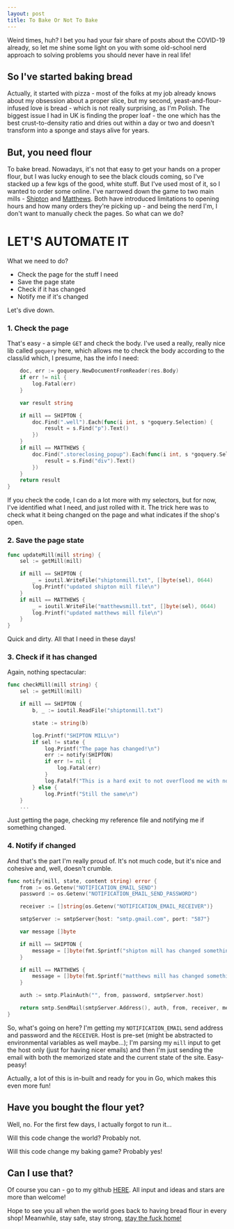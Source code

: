 ```yaml
---
layout: post
title: To Bake Or Not To Bake
---
```


Weird times, huh? I bet you had your fair share of posts about the COVID-19 already, so let me shine some light on you with some old-school nerd approach to solving problems you should never have in real life!

## So I've started baking bread

Actually, it started with pizza - most of the folks at my job already knows about my obsession about a proper slice, but my second, yeast-and-flour-infused love is bread - which is not really surprising, as I'm Polish. The biggest issue I had in UK is finding the proper loaf - the one which has the best crust-to-density ratio and dries out within a day or two and doesn't transform into a sponge and stays alive for years.

## But, you need flour

To bake bread. Nowadays, it's not that easy to get your hands on a proper flour, but I was lucky enough to see the black clouds coming, so I've stacked up a few kgs of the good, white stuff. But I've used most of it, so I wanted to order some online. I've narrowed down the game to two main mills - [Shipton](https://www.shipton-mill.com) and [Matthews](https://fwpmatthews.co.uk).
Both have introduced limitations to opening hours and how many orders they're picking up - and being the nerd I'm, I don't want to manually check the pages. So what can we do?

# LET'S AUTOMATE IT

What we need to do?

* Check the page for the stuff I need
* Save the page state
* Check if it has changed
* Notify me if it's changed

Let's dive down.

### 1. Check the page

That's easy - a simple `GET` and check the body. I've used a really, really nice lib called `goquery` here, which allows me to check the body according to the class/id which, I presume, has the info I need:

```go
	doc, err := goquery.NewDocumentFromReader(res.Body)
	if err != nil {
		log.Fatal(err)
	}

	var result string

	if mill == SHIPTON {
		doc.Find(".well").Each(func(i int, s *goquery.Selection) {
			result = s.Find("p").Text()
		})
	}
	if mill == MATTHEWS {
		doc.Find(".storeclosing_popup").Each(func(i int, s *goquery.Selection) {
			result = s.Find("div").Text()
		})
	}
	return result
}
```

If you check the code, I can do a lot more with my selectors, but for now, I've identified what I need, and just rolled with it. The trick here was to check what it being changed on the page and what indicates if the shop's open.

### 2. Save the page state

```go
func updateMill(mill string) {
	sel := getMill(mill)

	if mill == SHIPTON {
		_ = ioutil.WriteFile("shiptonmill.txt", []byte(sel), 0644)
		log.Printf("updated shipton mill file\n")
	}
	if mill == MATTHEWS {
		_ = ioutil.WriteFile("matthewsmill.txt", []byte(sel), 0644)
		log.Printf("updated matthews mill file\n")
	}
}
```

Quick and dirty. All that I need in these days!

### 3. Check if it has changed

Again, nothing spectacular:

```go
func checkMill(mill string) {
	sel := getMill(mill)

	if mill == SHIPTON {
		b, _ := ioutil.ReadFile("shiptonmill.txt")

		state := string(b)

		log.Printf("SHIPTON MILL\n")
		if sel != state {
			log.Printf("The page has changed!\n")
			err := notify(SHIPTON)
			if err != nil {
				log.Fatal(err)
			}
			log.Fatalf("This is a hard exit to not overflood me with notifications\n")
		} else {
			log.Printf("Still the same\n")
    }
    ...
```

Just getting the page, checking my reference file and notifying me if something changed.

### 4. Notify if changed

And that's the part I'm really proud of. It's not much code, but it's nice and cohesive and, well, doesn't crumble.

```go
func notify(mill, state, content string) error {
	from := os.Getenv("NOTIFICATION_EMAIL_SEND")
	password := os.Getenv("NOTIFICATION_EMAIL_SEND_PASSWORD")

	receiver := []string{os.Getenv("NOTIFICATION_EMAIL_RECEIVER")}

	smtpServer := smtpServer{host: "smtp.gmail.com", port: "587"}

	var message []byte

	if mill == SHIPTON {
		message = []byte(fmt.Sprintf("shipton mill has changed something!\n\npreviously: %v\nnow: %v\n", state, content))
	}

	if mill == MATTHEWS {
		message = []byte(fmt.Sprintf("matthews mill has changed something!\n\n%vpreviously: %v\nnow: %v\n", state, content))
	}

	auth := smtp.PlainAuth("", from, password, smtpServer.host)

	return smtp.SendMail(smtpServer.Address(), auth, from, receiver, message)
}
```

So, what's going on here? I'm getting my `NOTIFICATION_EMAIL` send address and password and the `RECEIVER`. Host is pre-set (might be abstracted to environmental variables as well maybe...); I'm parsing my `mill` input to get the host only (just for having nicer emails) and then I'm just sending the email with both the memorized state and the current state of the site. Easy-peasy!

Actually, a lot of this is in-built and ready for you in Go, which makes this even more fun!

## Have you bought the flour yet?

Well, no. For the first few days, I actually forgot to run it...

Will this code change the world? Probably not.

Will this code change my baking game? Probably yes!

## Can I use that?

Of course you can - go to my github [HERE](https://github.com/youshy/bready-steady-go). All input and ideas and stars are more than welcome!

Hope to see you all when the world goes back to having bread flour in every shop! Meanwhile, stay safe, stay strong, [stay the fuck home!](https://staythefuckhome.com/)
